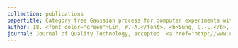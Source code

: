 ```yaml
---
collection: publications
papertitle: Category tree Gaussian process for computer experiments with many-category qualitative factors and application to cooling system design
author: 18. <font color="green">Lin, W.-A.</font>, <b>Sung, C.-L.</b>, and Chen, R.-B. (2024+)
journal: Journal of Quality Technology, accepted. <a href="http://www.cips.org.tw/wordpress/index.php/2022/08/04/prize-111/"> [C. Z. Wei Memorial Award from CIPS] </a>
---
```

